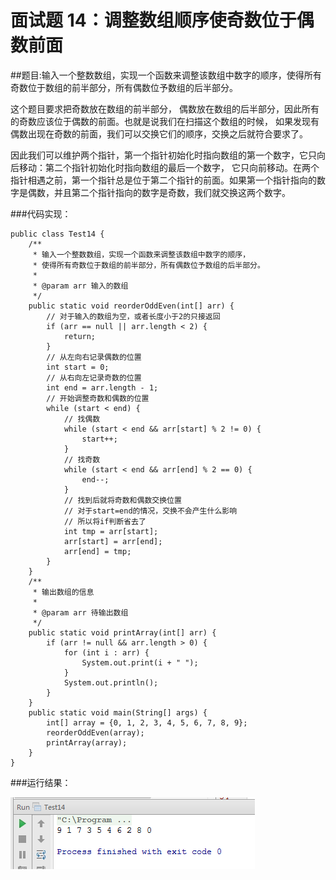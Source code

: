 # 面试题 14：调整数组顺序使奇数位于偶数前面

##题目:输入一个整数数组，实现一个函数来调整该数组中数字的顺序，使得所有奇数位于数组的前半部分，所有偶数位予数组的后半部分。

这个题目要求把奇数放在数组的前半部分， 偶数放在数组的后半部分，因此所有的奇数应该位于偶数的前面。也就是说我们在扫描这个数组的时候， 如果发现有偶数出现在奇数的前面，我们可以交换它们的顺序，交换之后就符合要求了。

因此我们可以维护两个指针，第一个指针初始化时指向数组的第一个数字，它只向后移动：第二个指针初始化时指向数组的最后一个数字， 它只向前移动。在两个指针相遇之前，第一个指针总是位于第二个指针的前面。如果第一个指针指向的数字是偶数，并且第二个指针指向的数字是奇数，我们就交换这两个数字。

###代码实现：

```
public class Test14 {
    /**
     * 输入一个整数数组，实现一个函数来调整该数组中数字的顺序，
     * 使得所有奇数位于数组的前半部分，所有偶数位予数组的后半部分。
     *
     * @param arr 输入的数组
     */
    public static void reorderOddEven(int[] arr) {
        // 对于输入的数组为空，或者长度小于2的只接返回
        if (arr == null || arr.length < 2) {
            return;
        }
        // 从左向右记录偶数的位置
        int start = 0;
        // 从右向左记录奇数的位置
        int end = arr.length - 1;
        // 开始调整奇数和偶数的位置
        while (start < end) {
            // 找偶数
            while (start < end && arr[start] % 2 != 0) {
                start++;
            }
            // 找奇数
            while (start < end && arr[end] % 2 == 0) {
                end--;
            }
            // 找到后就将奇数和偶数交换位置
            // 对于start=end的情况，交换不会产生什么影响
            // 所以将if判断省去了
            int tmp = arr[start];
            arr[start] = arr[end];
            arr[end] = tmp;
        }
    }
    /**
     * 输出数组的信息
     *
     * @param arr 待输出数组
     */
    public static void printArray(int[] arr) {
        if (arr != null && arr.length > 0) {
            for (int i : arr) {
                System.out.print(i + " ");
            }
            System.out.println();
        }
    }
    public static void main(String[] args) {
        int[] array = {0, 1, 2, 3, 4, 5, 6, 7, 8, 9};
        reorderOddEven(array);
        printArray(array);
    }
}
```

###运行结果：
 
![](images/19.png)